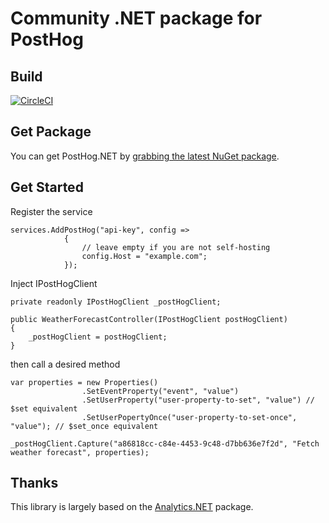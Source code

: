 # Community .NET package for PostHog

## Build 

[![CircleCI](https://dl.circleci.com/status-badge/img/gh/Gamefound/PostHog.NET/tree/master.svg?style=svg)](https://dl.circleci.com/status-badge/redirect/gh/Gamefound/PostHog.NET/tree/master)

## Get Package

You can get PostHog.NET by [grabbing the latest NuGet package](https://www.nuget.org/packages/PostHog.NET).

## Get Started
Register the service
```
services.AddPostHog("api-key", config =>
            {
                // leave empty if you are not self-hosting 
                config.Host = "example.com";
            });
```

Inject IPostHogClient 
```
private readonly IPostHogClient _postHogClient;

public WeatherForecastController(IPostHogClient postHogClient)
{
    _postHogClient = postHogClient;
}
```
then call a desired method
```
var properties = new Properties()
                .SetEventProperty("event", "value")
                .SetUserProperty("user-property-to-set", "value") // $set equivalent
                .SetUserPopertyOnce("user-property-to-set-once", "value"); // $set_once equivalent

_postHogClient.Capture("a86818cc-c84e-4453-9c48-d7bb636e7f2d", "Fetch weather forecast", properties);
```

## Thanks

This library is largely based on the [Analytics.NET](https://github.com/segmentio/Analytics.NET) package.
